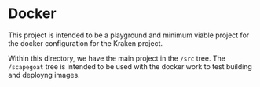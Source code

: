 # Docker

This project is intended to be a playground and minimum viable project for the docker configuration for the Kraken project.

Within this directory, we have the main project in the `/src` tree. The `/scapegoat` tree is intended to be used with the docker work to test building and deployng images.
